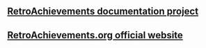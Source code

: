 ## [RetroAchievements documentation project](https://retroachievements.github.io/docs/)

## [RetroAchievements.org official website](http://retroachievements.org)
